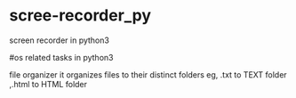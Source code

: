 # scree-recorder_py
screen recorder in python3
 <article class="markdown-body entry-content p-5" itemprop="text"><p>#os related tasks in python3</p>
<p>file organizer it organizes files to their distinct folders eg, .txt to TEXT folder ,.html to HTML folder</p>
<p><a target="_blank" rel="noopener noreferrer" href="https://github.com/addddd123/os-ubuntu--level-in-py/blob/Project-simples/a1.png"><img src="https://github.com/addddd123/os-ubuntu--level-in-py/raw/Project-simples/a1.png" alt="" style="max-width:100%;"></a></p>
<p><a target="_blank" rel="noopener noreferrer" href="https://github.com/addddd123/os-ubuntu--level-in-py/blob/Project-simples/a2.png"><img src="https://github.com/addddd123/os-ubuntu--level-in-py/raw/Project-simples/a2.png" alt="" style="max-width:100%;"></a></p>
<p><a target="_blank" rel="noopener noreferrer" href="https://github.com/addddd123/os-ubuntu--level-in-py/blob/Project-simples/a3.png"><img src="https://github.com/addddd123/os-ubuntu--level-in-py/raw/Project-simples/a3.png" alt="" style="max-width:100%;"></a></p>
</article>
